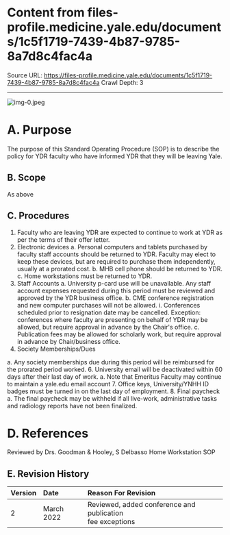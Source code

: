 # Content from files-profile.medicine.yale.edu/documents/1c5f1719-7439-4b87-9785-8a7d8c4fac4a

Source URL: https://files-profile.medicine.yale.edu/documents/1c5f1719-7439-4b87-9785-8a7d8c4fac4a
Crawl Depth: 3

---

![img-0.jpeg](images/img-0.jpeg.png)

# A. Purpose 

The purpose of this Standard Operating Procedure (SOP) is to describe the policy for YDR faculty who have informed YDR that they will be leaving Yale.

## B. Scope

As above

## C. Procedures

1. Faculty who are leaving YDR are expected to continue to work at YDR as per the terms of their offer letter.
2. Electronic devices
a. Personal computers and tablets purchased by faculty staff accounts should be returned to YDR. Faculty may elect to keep these devices, but are required to purchase them independently, usually at a prorated cost.
b. MHB cell phone should be returned to YDR.
c. Home workstations must be returned to YDR.
3. Staff Accounts
a. University p-card use will be unavailable. Any staff account expenses requested during this period must be reviewed and approved by the YDR business office.
b. CME conference registration and new computer purchases will not be allowed.
i. Conferences scheduled prior to resignation date may be cancelled. Exception: conferences where faculty are presenting on behalf of YDR may be allowed, but require approval in advance by the Chair's office.
c. Publication fees may be allowed for scholarly work, but require approval in advance by Chair/business office.
4. Society Memberships/Dues

a. Any society memberships due during this period will be reimbursed for the prorated period worked.
6. University email will be deactivated within 60 days after their last day of work.
a. Note that Emeritus Faculty may continue to maintain a yale.edu email account
7. Office keys, University/YNHH ID badges must be turned in on the last day of employment.
8. Final paycheck
a. The final paycheck may be withheld if all live-work, administrative tasks and radiology reports have not been finalized.

# D. References 

Reviewed by Drs. Goodman \& Hooley, S Delbasso
Home Workstation SOP

## E. Revision History

| Version | Date | Reason For Revision |
| :-- | :-- | :-- |
| 2 | March 2022 | Reviewed, added conference and publication <br> fee exceptions |